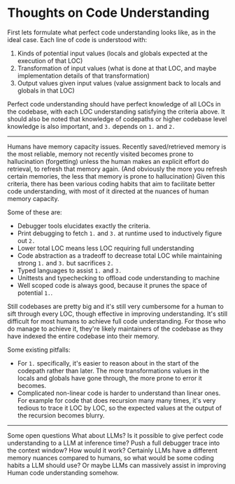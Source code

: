 # Thoughts on Code Understanding
First lets formulate what perfect code understanding looks like, as in the ideal case.
Each line of code is understood with:
1. Kinds of potential input values (locals and globals expected at the execution of that LOC)
2. Transformation of input values (what is done at that LOC, and maybe implementation details of that transformation)
3. Output values given input values (value assignment back to locals and globals in that LOC)

Perfect code understanding should have perfect knowledge of all LOCs in the codebase, with each LOC understanding satisfying the criteria above.
It should also be noted that knowledge of codepaths or higher codebase level knowledge is also important, and `3.` depends on `1.` and `2.`

---
Humans have memory capacity issues. Recently saved/retrieved memory is the most reliable, memory not recently visited becomes prone to hallucination (forgetting) unless the human makes an explicit effort do retrieval, to refresh that memory again. (And obviously the more you refresh certain memories, the less that memory is prone to hallucination)
Given this criteria, there has been various coding habits that aim to facilitate better code understanding, with most of it directed at the nuances of human memory capacity.

Some of these are:
- Debugger tools elucidates exactly the criteria.
- Print debugging to fetch `1.` and `3.` at runtime used to inductively figure out `2.`
- Lower total LOC means less LOC requiring full understanding
- Code abstraction as a tradeoff to decrease total LOC while maintaining strong `1.` and `3.` but sacrifices `2.`
- Typed languages to assist `1.` and `3.`
- Unittests and typechecking to offload code understanding to machine
- Well scoped code is always good, because it prunes the space of potential `1.`.

Still codebases are pretty big and it's still very cumbersome for a human to sift through every LOC, though effective in improving understanding.
It's still difficult for most humans to achieve full code understanding. For those who do manage to achieve it, they're likely maintainers of the codebase as they have indexed the entire codebase into their memory.

Some existing pitfalls:
- For `1.` specifically, it's easier to reason about in the start of the codepath rather than later. The more transformations values in the locals and globals have gone through, the more prone to error it becomes.
- Complicated non-linear code is harder to understand than linear ones. For example for code that does recursion many many times, it's very tedious to trace it LOC by LOC, so the expected values at the output of the recursion becomes blurry.

---
Some open questions
What about LLMs?
Is it possible to give perfect code understanding to a LLM at inference time?
Push a full debugger trace into the context window? How would it work?
Certainly LLMs have a different memory nuances compared to humans, so what would be some coding habits a LLM should use?
Or maybe LLMs can massively assist in improving Human code understanding somehow.